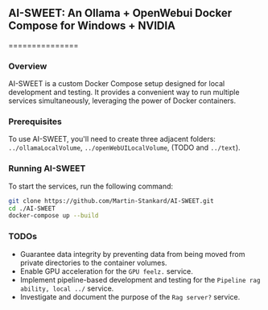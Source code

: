 ## AI-SWEET: An Ollama + OpenWebui Docker Compose for Windows + NVIDIA 
===============

### Overview

AI-SWEET is a custom Docker Compose setup designed for local development and testing. It provides a convenient way to run multiple services simultaneously, leveraging the power of Docker containers.

### Prerequisites

To use AI-SWEET, you'll need to create three adjacent folders: `../ollamaLocalVolume`, `../openWebUILocalVolume`, (TODO and `../text`).

### Running AI-SWEET

To start the services, run the following command:
```bash
git clone https://github.com/Martin-Stankard/AI-SWEET.git
cd ./AI-SWEET
docker-compose up --build
```

### TODOs

* Guarantee data integrity by preventing data from being moved from private directories to the container volumes.
* Enable GPU acceleration for the `GPU feelz.` service.
* Implement pipeline-based development and testing for the `Pipeline rag ability, local ../` service.
* Investigate and document the purpose of the `Rag server?` service.